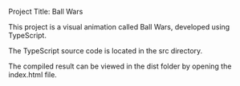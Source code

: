 Project Title: Ball Wars

This project is a visual animation called Ball Wars, developed using TypeScript.

The TypeScript source code is located in the src directory.

The compiled result can be viewed in the dist folder by opening the index.html file.

